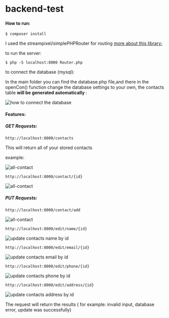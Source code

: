 # backend-test

#### How to run:
 
```console 
$ composer install
```

I used the streampixel/simplePHPRouter for routing
<a href="https://github.com/steampixel/simplePHPRouter">more about this library:</a>

to run the server:

```console 
$ php -S localhost:8000 Router.php
```


to connect the database (mysql):

In the main folder you can find the database.php file,and there in the openCon() function change the database settings to your own, the contacts table <b> will be generated automatically </b>:

<img src="http://www.kepfeltoltes.eu/images/2021/01/15/879database_connection.png" alt="how to connect the database" />



#### Features:
 
##### GET Requests:

```
http://localhost:8000/contacts
```

This will return all of your stored contacts

example:

<img src="http://www.kepfeltoltes.eu/images/2021/01/15/363allcontact.png" alt="all-contact" />

```
http://localhost:8000/contact/{id}
```


<img src="http://www.kepfeltoltes.eu/images/2021/01/15/913contact1id.png" alt="all-contact" />


##### PUT Requests:

```
http://localhost:8000/contact/add
```

<img src="http://www.kepfeltoltes.eu/images/2021/01/15/263addContact.png" alt="all-contact" />


```
http://localhost:8000/edit/name/{id}
```

<img src="http://www.kepfeltoltes.eu/images/2021/01/15/863udpateName.png" alt="update contacts name by id" />


```
http://localhost:8000/edit/email/{id}
```

<img src="http://www.kepfeltoltes.eu/images/2021/01/15/840updateEmail.png" alt="update contacts email by id" />


```
http://localhost:8000/edit/phone/{id}
```

<img src="http://www.kepfeltoltes.eu/images/2021/01/15/975updatePhone.png" alt="update contacts phone by id" />


```
http://localhost:8000/edit/address/{id}
```

<img src="http://www.kepfeltoltes.eu/images/2021/01/15/654updateAddres.png" alt="update contacts address by id" />

The request will return the results ( for example: invalid input, database error, update was successfully)         

    
